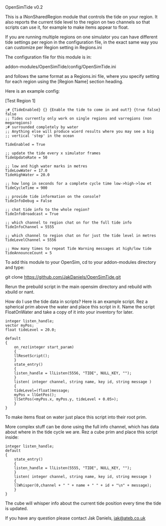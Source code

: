 OpenSimTide v0.2

This is a INonSharedRegion module that controls the tide on your region. It
also reports the current tide level to the region on two channels so that
scripts can use it, for example to make items appear to float.

If you are running multiple regions on one simulator you can have different tide
settings per region in the configuration file, in the exact same way you can
customize per Region setting in Regions.ini

The configuration file for this module is in:

addon-modules/OpenSimTide/config/OpenSimTide.ini

and follows the same format as a Regions.ini file, where you specify setting for
each region using the [Region Name] section heading.

Here is an example config:

[Test Region 1]

	;# {TideEnabled} {} {Enable the tide to come in and out?} {true false} false
	;; Tides currently only work on single regions and varregions (non megaregions) 
	;# surrounded completely by water
	;; Anything else will produce wierd results where you may see a big
	;; vertical 'step' in the ocean

	TideEnabled = True

	;; update the tide every x simulator frames
	TideUpdateRate = 50

	;; low and high water marks in metres
	TideLowWater = 17.0
	TideHighWater = 20.0

	;; how long in seconds for a complete cycle time low->high->low et
	TideCycleTime = 900

	;; provide tide information on the console?
	TideInfoDebug = False

	;; chat tide info to the whole region?
	TideInfoBroadcast = True

	;; which channel to region chat on for the full tide info
	TideInfoChannel = 5555

	;; which channel to region chat on for just the tide level in metres
	TideLevelChannel = 5556

	;; How many times to repeat Tide Warning messages at high/low tide
	TideAnnounceCount = 5


To add this module to your OpenSim, cd to your addon-modules directory and type:

git clone https://github.com/JakDaniels/OpenSimTide.git

Rerun the prebuild script in the main opensim directory and rebuild with xbuild or nant.

How do I use the tide data in scripts?
Here is an example script. Rez a spherical prim above the water and place this script in it.
Name the script FloatOnWater and take a copy of it into your inventory for later.

	integer listen_handle;
	vector myPos;
	float tideLevel = 20.0;

	default
	{
	    on_rez(integer start_param)
	    {
		llResetScript();
	    }
	    state_entry()
	    {
		listen_handle = llListen(5556, "TIDE", NULL_KEY, "");
	    }
	    listen( integer channel, string name, key id, string message )
	    {
		tideLevel=(float)message;
		myPos = llGetPos();
		llSetPos(<myPos.x, myPos.y, tideLevel + 0.05>);
	    }   
	}

To make items float on water just place this script into their root prim.

More complex stuff can be done using the full info channel, which has data about
where in the tide cycle we are. Rez a cube prim and place this script inside:

	integer listen_handle;
	default
	{
	    state_entry()
	    {
		listen_handle = llListen(5555, "TIDE", NULL_KEY, "");
	    }
	    listen( integer channel, string name, key id, string message )
	    {
		llWhisper(0,channel + " " + name + " " + id + "\n" + message);
	    }
	}


The cube will whisper info about the current tide position every time the tide is updated.

If you have any question please contact Jak Daniels, jak@ateb.co.uk
